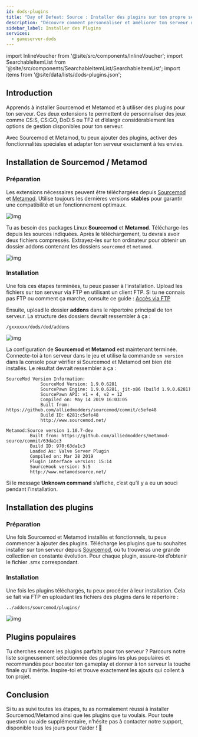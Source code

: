 ```yaml
---
id: dods-plugins
title: "Day of Defeat: Source : Installer des plugins sur ton propre serveur"
description: "Découvre comment personnaliser et améliorer ton serveur de jeux avec Sourcemod et Metamod pour une meilleure gestion et plus de fonctionnalités → Apprends-en plus maintenant"
sidebar_label: Installer des Plugins
services:
  - gameserver-dods
---
```


import InlineVoucher from '@site/src/components/InlineVoucher';
import SearchableItemList from '@site/src/components/SearchableItemList/SearchableItemList';
import items from '@site/data/lists/dods-plugins.json';


## Introduction

Apprends à installer Sourcemod et Metamod et à utiliser des plugins pour ton serveur. Ces deux extensions te permettent de personnaliser des jeux comme CS:S, CS:GO, DoD:S ou TF2 et d’élargir considérablement les options de gestion disponibles pour ton serveur.

Avec Sourcemod et Metamod, tu peux ajouter des plugins, activer des fonctionnalités spéciales et adapter ton serveur exactement à tes envies.

<InlineVoucher />



## Installation de Sourcemod / Metamod

### Préparation

Les extensions nécessaires peuvent être téléchargées depuis [Sourcemod](https://sourcemod.net/) et [Metamod](https://www.sourcemm.net/downloads.php?branch=stable). Utilise toujours les dernières versions **stables** pour garantir une compatibilité et un fonctionnement optimaux.

![img](https://screensaver01.zap-hosting.com/index.php/s/STp7pRgjYS4c4yg/preview)

Tu as besoin des packages Linux **Sourcemod** et **Metamod**. Télécharge-les depuis les sources indiquées. Après le téléchargement, tu devrais avoir deux fichiers compressés. Extrayez-les sur ton ordinateur pour obtenir un dossier addons contenant les dossiers `sourcemod` et `metamod`.

![img](https://screensaver01.zap-hosting.com/index.php/s/WbxyRK8FM7GKxqt/preview)

### Installation

Une fois ces étapes terminées, tu peux passer à l’installation. Upload les fichiers sur ton serveur via FTP en utilisant un client FTP. Si tu ne connais pas FTP ou comment ça marche, consulte ce guide : [Accès via FTP](gameserver-ftpaccess.md)

Ensuite, upload le dossier **addons** dans le répertoire principal de ton serveur. La structure des dossiers devrait ressembler à ça :

```
/gxxxxxx/dods/dod/addons
```

![img](https://screensaver01.zap-hosting.com/index.php/s/JzWxPT3yP4zAsHz/preview)

La configuration de **Sourcemod** et **Metamod** est maintenant terminée. Connecte-toi à ton serveur dans le jeu et utilise la commande ``sm version`` dans la console pour vérifier si Sourcemod et Metamod ont bien été installés. Le résultat devrait ressembler à ça :

```
SourceMod Version Information:
             SourceMod Version: 1.9.0.6281
             SourcePawn Engine: 1.9.0.6281, jit-x86 (build 1.9.0.6281)
             SourcePawn API: v1 = 4, v2 = 12
             Compiled on: May 14 2019 16:03:05
             Built from: https://github.com/alliedmodders/sourcemod/commit/c5efe48
             Build ID: 6281:c5efe48
             http://www.sourcemod.net/
```
```             
Metamod:Source version 1.10.7-dev
         Built from: https://github.com/alliedmodders/metamod-source/commit/63da1c3
         Build ID: 970:63da1c3
         Loaded As: Valve Server Plugin
         Compiled on: Mar 28 2019
         Plugin interface version: 15:14
         SourceHook version: 5:5
         http://www.metamodsource.net/
```

Si le message **Unknown command** s’affiche, c’est qu’il y a eu un souci pendant l’installation.



## Installation des plugins

### Préparation

Une fois Sourcemod et Metamod installés et fonctionnels, tu peux commencer à ajouter des plugins. Télécharge les plugins que tu souhaites installer sur ton serveur depuis [Sourcemod](https://sourcemod.net/), où tu trouveras une grande collection en constante évolution. Pour chaque plugin, assure-toi d’obtenir le fichier .smx correspondant.

### Installation

Une fois les plugins téléchargés, tu peux procéder à leur installation. Cela se fait via FTP en uploadant les fichiers des plugins dans le répertoire :

```
../addons/sourcemod/plugins/
```


![img](https://screensaver01.zap-hosting.com/index.php/s/A6E4cQCwQnoqTKc/preview)



## Plugins populaires
Tu cherches encore les plugins parfaits pour ton serveur ? Parcours notre liste soigneusement sélectionnée des plugins les plus populaires et recommandés pour booster ton gameplay et donner à ton serveur la touche finale qu’il mérite. Inspire-toi et trouve exactement les ajouts qui collent à ton projet.
<SearchableItemList items={items} />


## Conclusion

Si tu as suivi toutes les étapes, tu as normalement réussi à installer Sourcemod/Metamod ainsi que les plugins que tu voulais. Pour toute question ou aide supplémentaire, n’hésite pas à contacter notre support, disponible tous les jours pour t’aider ! 🙂

<InlineVoucher />
